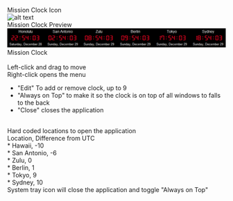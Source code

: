Mission Clock Icon<br/>
![alt text](https://github.com/ewingne/Clock/blob/main/Images/MsnClock.ico "Mission Clock")
<br/>
Mission Clock Preview<br/>
![alt text](https://github.com/ewingne/Mission-Clock/blob/main/Images/MsnClock_preview.png "Mission Clock Preview")
<br/>
Mission Clock<br/>
<br/>
Left-click and drag to move<br/>
Right-click opens the menu<br/>
- "Edit" To add or remove clock, up to 9
- "Always on Top" to make it so the clock is on top of all windows to falls to the back
- "Close" closes the application
<br/>
Hard coded locations to open the application<br/>
Location, Difference from UTC<br/>
* Hawaii, -10 <br/>
* San Antonio, -6 <br/>
* Zulu, 0 <br/>
* Berlin, 1 <br/>
* Tokyo, 9 <br/>
* Sydney, 10
<br/>
System tray icon will close the application and toggle "Always on Top"
